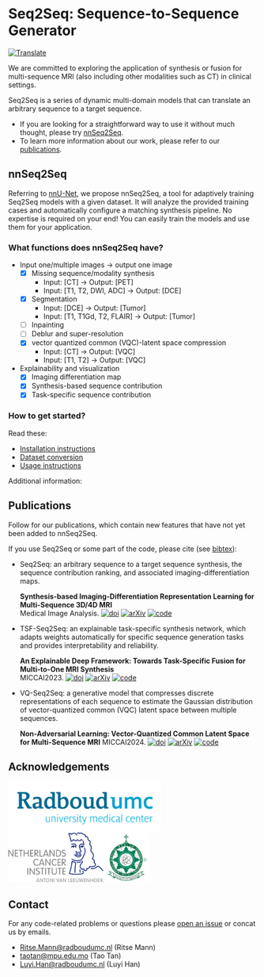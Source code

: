 # Seq2Seq: Sequence-to-Sequence Generator
[![Translate](https://img.shields.io/badge/翻译-中文-red)](README_cn.md)

We are committed to exploring the application of synthesis or fusion for multi-sequence MRI (also including other modalities such as CT) in clinical settings.

Seq2Seq is a series of dynamic multi-domain models that can translate an arbitrary sequence to a target sequence.
- If you are looking for a straightforward way to use it without much thought, please try [nnSeq2Seq](#nnseq2seq).
- To learn more information about our work, please refer to our [publications](#publications).

## <span id = "nnseq2seq">nnSeq2Seq</span>
Referring to [nnU-Net](https://github.com/MIC-DKFZ/nnUNet), we propose nnSeq2Seq, a tool for adaptively training Seq2Seq models with a given dataset. It will analyze the provided training cases and automatically configure a matching synthesis pipeline. No expertise is required on your end! You can easily train the models and use them for your application.

### What functions does nnSeq2Seq have?
- Input one/multiple images $\rightarrow$ output one image
  - [x] Missing sequence/modality synthesis
    - Input: [CT] $\rightarrow$ Output: [PET]
    - Input: [T1, T2, DWI, ADC] $\rightarrow$ Output: [DCE]
  - [x] Segmentation
    - Input: [DCE] $\rightarrow$ Output: [Tumor]
    - Input: [T1, T1Gd, T2, FLAIR] $\rightarrow$ Output: [Tumor]
  - [ ] Inpainting
  - [ ] Deblur and super-resolution
  - [x] vector quantized common (VQC)-latent space compression
    - Input: [CT] $\rightarrow$ Output: [VQC]
    - Input: [T1, T2] $\rightarrow$ Output: [VQC]
- Explainability and visualization
  - [x] Imaging differentiation map
  - [x] Synthesis-based sequence contribution
  - [x] Task-specific sequence contribution

### How to get started?
Read these:
- [Installation instructions](./nnseq2seq/docs/installation_instructions.md)
- [Dataset conversion](./nnseq2seq/docs/dataset_format.md)
- [Usage instructions](./nnseq2seq/docs/how_to_use_nnseq2seq.md)

Additional information:

## <span id = "publications">Publications</span>
Follow for our publications, which contain new features that have not yet been added to nnSeq2Seq.

If you use Seq2Seq or some part of the code, please cite (see [bibtex](./citations.bib)):

  * Seq2Seq: an arbitrary sequence to a target sequence synthesis, the sequence contribution ranking, and associated imaging-differentiation maps.
  
    **Synthesis-based Imaging-Differentiation Representation Learning for Multi-Sequence 3D/4D MRI**  
Medical Image Analysis. [![doi](https://img.shields.io/badge/DOI-8A2BE2)](https://doi.org/10.1016/j.media.2023.103044) [![arXiv](https://img.shields.io/badge/arXiv-2302.00517-red)](https://arxiv.org/abs/2302.00517) [![code](https://img.shields.io/badge/code-brightgreen)](publications/src/seq2seq/README.md)

  * TSF-Seq2Seq: an explainable task-specific synthesis network, which adapts weights automatically for specific sequence generation tasks and provides interpretability and reliability.
  
    **An Explainable Deep Framework: Towards Task-Specific Fusion for Multi-to-One MRI Synthesis**  
MICCAI2023. [![doi](https://img.shields.io/badge/DOI-8A2BE2)](https://doi.org/10.1007/978-3-031-43999-5_5) [![arXiv](https://img.shields.io/badge/arXiv-2307.00885-red)](https://arxiv.org/abs/2307.00885) [![code](https://img.shields.io/badge/code-brightgreen)](publications/src/tsf/README.md)

  * VQ-Seq2Seq: a generative model that compresses discrete representations of each sequence to estimate the Gaussian distribution of vector-quantized common (VQC) latent space between multiple sequences.

    **Non-Adversarial Learning: Vector-Quantized Common Latent Space for Multi-Sequence MRI**
MICCAI2024. [![doi](https://img.shields.io/badge/DOI-8A2BE2)](
https://doi.org/10.1007/978-3-031-72120-5_45) [![arXiv](https://img.shields.io/badge/arXiv-2407.02911-red)](https://arxiv.org/abs/2407.02911) [![code](https://img.shields.io/badge/code-brightgreen)](publications/src/vq/README.md)

## <span id = "acknowledgements">Acknowledgements</span>
<img src="documentation/assets/logo-radboudumc.png" height="100px"/>
<img src="documentation/assets/logo-netherlands-cancer-institute.png" height="100px"/>
<img src="documentation/assets/logo-macao-polytechnic-university.png" height="100px"/>

## <span id = "contact">Contact</span>
For any code-related problems or questions please [open an issue](https://github.com/fiy2W/mri_seq2seq/issues/new) or concat us by emails.

- [Ritse.Mann@radboudumc.nl](mailto:Ritse.Mann@radboudumc.nl) (Ritse Mann)
- [taotan@mpu.edu.mo](mailto:taotan@mpu.edu.mo) (Tao Tan)
- [Luyi.Han@radboudumc.nl](mailto:Luyi.Han@radboudumc.nl) (Luyi Han)